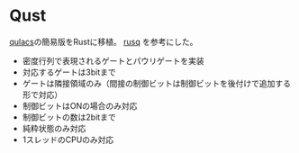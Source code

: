 # Qust
[qulacs](https://github.com/qulacs/qulacs)の簡易版をRustに移植。
[rusq](https://github.com/hajifkd/rusq) を参考にした。

- 密度行列で表現されるゲートとパウリゲートを実装
- 対応するゲートは3bitまで
- ゲートは隣接領域のみ（間接の制御ビットは制御ビットを後付けで追加する形で対応）
- 制御ビットはONの場合のみ対応
- 制御ビットの数は2bitまで
- 純粋状態のみ対応
- 1スレッドのCPUのみ対応
